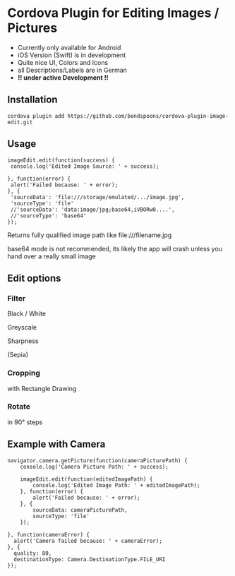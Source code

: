 # Cordova Plugin for Editing Images / Pictures #

- Currently only available for Android
- iOS Version (Swift) is in development
- Quite nice UI, Colors and Icons
- all Descriptions/Labels are in German
- **!! under active Development !!**

## Installation ##

    cordova plugin add https://github.com/bendspoons/cordova-plugin-image-edit.git

## Usage ##

    imageEdit.edit(function(success) {
     console.log('Edited Image Source: ' + success);
    
    }, function(error) {
     alert('Failed because: ' + error);
    }, {
     'sourceData': 'file:///storage/emulated/.../image.jpg',
     'sourceType': 'file'
     //'sourceData': 'data:image/jpg;base64,iVBORw0....',
     //'sourceType': 'base64'
    });


Returns fully qualified image path like file:///filename.jpg

base64 mode is not recommended, its likely the app will crash unless you hand over a really small image

## Edit options ##

### Filter ###

Black / White

Greyscale

Sharpness

(Sepia)
 
### Cropping ###

with Rectangle Drawing
 
### Rotate ###

in 90° steps


## Example with Camera ##

    navigator.camera.getPicture(function(cameraPicturePath) {
      	console.log('Camera Picture Path: ' + success);

      	imageEdit.edit(function(editedImagePath) {
     		console.log('Edited Image Path: ' + editedImagePath);   
      	}, function(error) {
     		alert('Failed because: ' + error);
      	}, {
     		sourceData: cameraPicturePath,
     		sourceType: 'file'
      	});

    }, function(cameraError) {
      alert('Camera failed because: ' + cameraError);
    }, {
      quality: 80,
      destinationType: Camera.DestinationType.FILE_URI
    });
